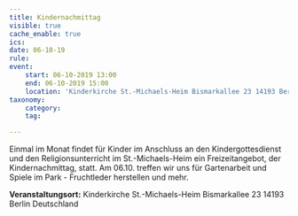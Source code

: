 ```yaml
---
title: Kindernachmittag
visible: true
cache_enable: true
ics: 
date: 06-10-19
rule: 
event:
	start: 06-10-2019 13:00
	end: 06-10-2019 15:00
	location: 'Kinderkirche St.-Michaels-Heim Bismarkallee 23 14193 Berlin Deutschland'
taxonomy:
	category: 
	tag: 

---
```

Einmal im Monat findet für Kinder im Anschluss an den Kindergottesdienst und den Religionsunterricht im St.-Michaels-Heim ein Freizeitangebot, der Kindernachmittag, statt. Am 06.10. treffen wir uns für Gartenarbeit und Spiele im Park - Fruchtleder herstellen und mehr.


**Veranstaltungsort:** Kinderkirche St.-Michaels-Heim
Bismarkallee 23
14193 Berlin
Deutschland

